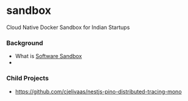 # sandbox
Cloud Native Docker Sandbox for Indian Startups


### Background
- What is [Software Sandbox](https://www.techopedia.com/definition/27681/sandbox-software-testing)
- 

### Child Projects
- https://github.com/cjelivaas/nestjs-pino-distributed-tracing-mono
